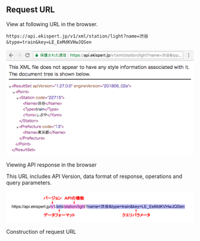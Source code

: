 ## Request URL

View at following URL in the browser.

```
https://api.ekispert.jp/v1/xml/station/light?name=渋谷&type=train&key=LE_EeMdKVHwJQSen
```

![img](/img/8.png)

<p class="caption">Viewing API response in the browser</p>

This URL includes API Version, data format of response, operations and query parameters.

![img](/img/9.png)

<p class="caption">Construction of request URL</p>
